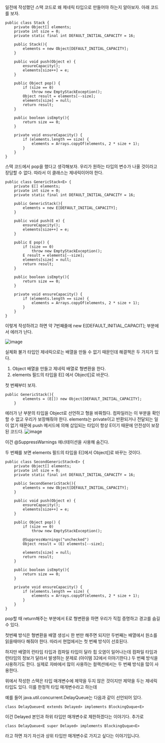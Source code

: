 
일전에 작성했던 스택 코드로 왜 제네릭 타입으로 만들어야 하는지 알아보자.
아래 코드를 보자.
```
public class Stack {
    private Object[] elements;
    private int size = 0;
    private static final int DEFAULT_INITIAL_CAPACITY = 16;
    
    public Stack(){
        elements = new Object[DEFAULT_INITIAL_CAPACITY];
    }

    public void push(Object e) {
        ensureCapacity();
        elements[size++] = e;
    }

    public Object pop() {
        if (size == 0)
            throw new EmptyStackException();
        Object result = elements[--size];
        elements[size] = null;
        return result;
    }

    public boolean isEmpty(){
        return size == 0;
    }

    private void ensureCapacity() {
        if (elements.length == size) {
            elements = Arrays.copyOf(elements, 2 * size + 1);
        }
    }
}
```
스택 코드에서 pop을 했다고 생각해보자. 우리가 원하는 타입의 변수가 나올 것이라고 장담할 수 없다. 따라서 이 클래스는 제네릭이어야 한다.

```
public class GenericStack<E> {
    private E[] elements;
    private int size = 0;
    private static final int DEFAULT_INITIAL_CAPACITY = 16;

    public GenericStack(){
        elements = new E[DEFAULT_INITIAL_CAPACITY];
    }

    public void push(E e) {
        ensureCapacity();
        elements[size++] = e;
    }

    public E pop() {
        if (size == 0)
            throw new EmptyStackException();
        E result = elements[--size];
        elements[size] = null;
        return result;
    }

    public boolean isEmpty(){
        return size == 0;
    }

    private void ensureCapacity() {
        if (elements.length == size) {
            elements = Arrays.copyOf(elements, 2 * size + 1);
        }
    }
}
```
이렇게 작성하려고 하면 약 7번째줄에 new E[DEFAULT_INITIAL_CAPACIT];
부분에서 에러가 난다.

![image](https://user-images.githubusercontent.com/67143721/163703232-7d7bad7b-9096-4e0e-a582-9f8b3bd37f23.png)

 실체화 불가 타입인 제네릭으로는 배열을 만들 수 없기 때문인데 해결책은 두 가지가 있다.<br>

1. Object 배열을 만들고 제네릭 배열로 형변환을 한다.
2. elements 필드의 타입을 E[] 에서 Object[]로 바꾼다.

첫 번째부터 보자.
```
public GenericStack(){
        elements = (E[]) new Object[DEFAULT_INITIAL_CAPACITY];
    }
```
에러가 난 부분의 타입을 Object로 선언하고 형을 바꿔줬다.
컴파일러는 이 부분을 확인할 수 없고 우리가 보장해줘야 한다.
elements는 private이고 반환되거나 전달되는 일이 없기 때문에 push 메서드에 의해 삽입되는 타입이 항상 E이기 때문에 안전성이 보장된 코드다.
![image](https://user-images.githubusercontent.com/67143721/163703213-a74ac151-f023-49cb-907d-a59cd66c73bc.png)


이건 @SuppressWarnings 에너테이션을 사용해 숨긴다.

두 번째를 보면 elements 필드의 타입을 E[]에서 Object[]로 바꾸는 것이다.
```
public class SecondGenericStack<E> {
    private Object[] elements;
    private int size = 0;
    private static final int DEFAULT_INITIAL_CAPACITY = 16;

    public SecondGenericStack(){
        elements = new Object[DEFAULT_INITIAL_CAPACITY];
    }

    public void push(Object e) {
        ensureCapacity();
        elements[size++] = e;
    }

    public Object pop() {
        if (size == 0)
            throw new EmptyStackException();

        @SuppressWarnings("unchecked")
        Object result = (E) elements[--size];

        elements[size] = null;
        return result;
    }

    public boolean isEmpty(){
        return size == 0;
    }

    private void ensureCapacity() {
        if (elements.length == size) {
            elements = Arrays.copyOf(elements, 2 * size + 1);
        }
    }
}
```

pop할 때 return해주는 부분에서 E로 형변환을 하면 우리가 직접 증명하고 경고를 숨길 수 있다.

첫번째 방식은 형변환을 배열 생성시 한 번만 해주면 되지만 두번째는 배열에서 원소를 읽을때마다 해줘야 한다. 따라서 현업에서는 첫 번째 방식이 선호된다. 

하지만 배열의 런타임 타입과 컴파일 타입이 달라 힙 오염이 일어나는데 컴파일 타임과 런타임의 정보가 달라서 발생하는 문제로 (아이템 32에서 이야기한다.) 두 번째 방식을 사용하기도 한다. 실제로 자바에서 많이 사용하는 컬렉션에서는 두 번째 방식을 많이 사용한다.

위에서 작성한 스택은 타입 매개변수에 제약을 두지 않은 것이지만 제약을 두는 제네릭 타입도 있다. 이를 한정적 타입 매개변수라고 하는데


예를 들어 java.util.concurrent.DelayQueue는 다음과 같이 선언되어 있다.
```
class DelayQueue<E extends Delayed> implements BlockingQuque<E>
```
이건 Delayed 본인과 하위 타입만 매개변수로 제한하겠다는 이야기다.
추가로
```
class DelayQueue<E super Delayed> implements BlockingQuque<E>
```
라고 하면 자기 자신과 상위 타입만 매개변수로 가지고 싶다는 이야기입니다.
